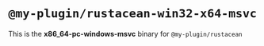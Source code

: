 # `@my-plugin/rustacean-win32-x64-msvc`

This is the **x86_64-pc-windows-msvc** binary for `@my-plugin/rustacean`
